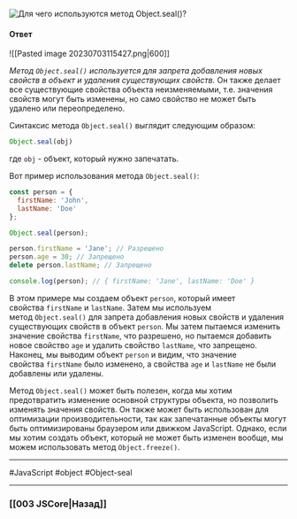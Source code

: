 ![Для чего используются метод `Object.seal()`?](https://youtu.be/nbWY5W-9OEo?t=354)

#### Ответ

![[Pasted image 20230703115427.png|600]]

*Метод `Object.seal()` используется для запрета добавления новых свойств в объект и удаления существующих свойств.* Он также делает все существующие свойства объекта неизменяемыми, т.е. значения свойств могут быть изменены, но само свойство не может быть удалено или переопределено.

Синтаксис метода `Object.seal()` выглядит следующим образом:

```javascript
Object.seal(obj)
```

где `obj` - объект, который нужно запечатать.

Вот пример использования метода `Object.seal()`:

```javascript
const person = {
  firstName: 'John',
  lastName: 'Doe'
};

Object.seal(person);

person.firstName = 'Jane'; // Разрешено
person.age = 30; // Запрещено
delete person.lastName; // Запрещено

console.log(person); // { firstName: 'Jane', lastName: 'Doe' }
```

В этом примере мы создаем объект `person`, который имеет свойства `firstName` и `lastName`. Затем мы используем метод `Object.seal()` для запрета добавления новых свойств и удаления существующих свойств в объект `person`. Мы затем пытаемся изменить значение свойства `firstName`, что разрешено, но пытаемся добавить новое свойство `age` и удалить свойство `lastName`, что запрещено. Наконец, мы выводим объект `person` и видим, что значение свойства `firstName` было изменено, а свойства `age` и `lastName` не были добавлены или удалены.

Метод `Object.seal()` может быть полезен, когда мы хотим предотвратить изменение основной структуры объекта, но позволить изменять значения свойств. Он также может быть использован для оптимизации производительности, так как запечатанные объекты могут быть оптимизированы браузером или движком JavaScript. Однако, если мы хотим создать объект, который не может быть изменен вообще, мы можем использовать метод `Object.freeze()`.

___
 #JavaScript #object #Object-seal

___

### [[003 JSCore|Назад]]